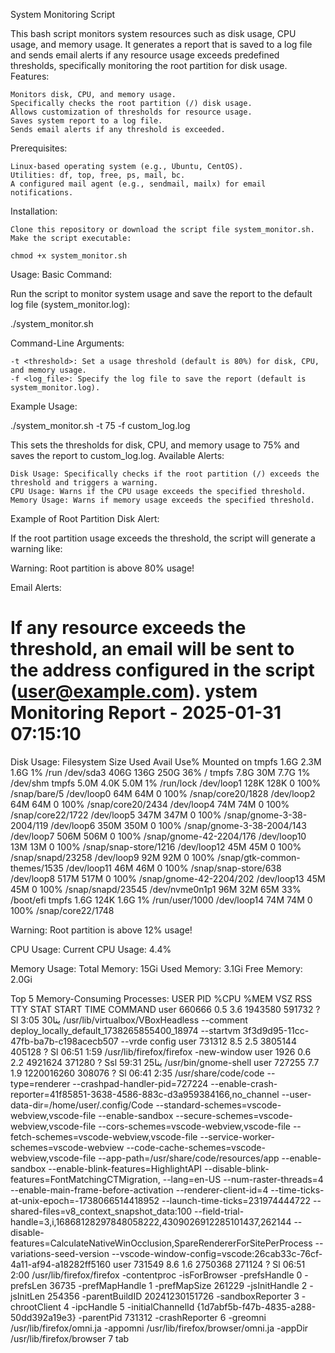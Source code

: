 System Monitoring Script

This bash script monitors system resources such as disk usage, CPU usage, and memory usage. It generates a report that is saved to a log file and sends email alerts if any resource usage exceeds predefined thresholds, specifically monitoring the root partition for disk usage.
Features:

    Monitors disk, CPU, and memory usage.
    Specifically checks the root partition (/) disk usage.
    Allows customization of thresholds for resource usage.
    Saves system report to a log file.
    Sends email alerts if any threshold is exceeded.

Prerequisites:

    Linux-based operating system (e.g., Ubuntu, CentOS).
    Utilities: df, top, free, ps, mail, bc.
    A configured mail agent (e.g., sendmail, mailx) for email notifications.

Installation:

    Clone this repository or download the script file system_monitor.sh.
    Make the script executable:

    chmod +x system_monitor.sh

Usage:
Basic Command:

Run the script to monitor system usage and save the report to the default log file (system_monitor.log):

./system_monitor.sh

Command-Line Arguments:

    -t <threshold>: Set a usage threshold (default is 80%) for disk, CPU, and memory usage.
    -f <log_file>: Specify the log file to save the report (default is system_monitor.log).

Example Usage:

./system_monitor.sh -t 75 -f custom_log.log

This sets the thresholds for disk, CPU, and memory usage to 75% and saves the report to custom_log.log.
Available Alerts:

    Disk Usage: Specifically checks if the root partition (/) exceeds the threshold and triggers a warning.
    CPU Usage: Warns if the CPU usage exceeds the specified threshold.
    Memory Usage: Warns if memory usage exceeds the specified threshold.

Example of Root Partition Disk Alert:

If the root partition usage exceeds the threshold, the script will generate a warning like:

Warning: Root partition is above 80% usage!

Email Alerts:

If any resource exceeds the threshold, an email will be sent to the address configured in the script (user@example.com).
ystem Monitoring Report - 2025-01-31 07:15:10
======================================
Disk Usage:
Filesystem      Size  Used Avail Use% Mounted on
tmpfs           1.6G  2.3M  1.6G   1% /run
/dev/sda3       406G  136G  250G  36% /
tmpfs           7.8G   30M  7.7G   1% /dev/shm
tmpfs           5.0M  4.0K  5.0M   1% /run/lock
/dev/loop1      128K  128K     0 100% /snap/bare/5
/dev/loop0       64M   64M     0 100% /snap/core20/1828
/dev/loop2       64M   64M     0 100% /snap/core20/2434
/dev/loop4       74M   74M     0 100% /snap/core22/1722
/dev/loop5      347M  347M     0 100% /snap/gnome-3-38-2004/119
/dev/loop6      350M  350M     0 100% /snap/gnome-3-38-2004/143
/dev/loop7      506M  506M     0 100% /snap/gnome-42-2204/176
/dev/loop10      13M   13M     0 100% /snap/snap-store/1216
/dev/loop12      45M   45M     0 100% /snap/snapd/23258
/dev/loop9       92M   92M     0 100% /snap/gtk-common-themes/1535
/dev/loop11      46M   46M     0 100% /snap/snap-store/638
/dev/loop8      517M  517M     0 100% /snap/gnome-42-2204/202
/dev/loop13      45M   45M     0 100% /snap/snapd/23545
/dev/nvme0n1p1   96M   32M   65M  33% /boot/efi
tmpfs           1.6G  124K  1.6G   1% /run/user/1000
/dev/loop14      74M   74M     0 100% /snap/core22/1748

Warning: Root partition is above 12% usage!

CPU Usage:
Current CPU Usage: 4.4%


Memory Usage:
Total Memory: 15Gi 
Used Memory: 3.1Gi 
Free Memory: 2.0Gi


Top 5 Memory-Consuming Processes:
USER         PID %CPU %MEM    VSZ   RSS TTY      STAT START   TIME COMMAND
user      660666  0.5  3.6 1943580 591732 ?      Sl   ينا30   3:05 /usr/lib/virtualbox/VBoxHeadless --comment deploy_locally_default_1738265855400_18974 --startvm 3f3d9d95-11cc-47fb-ba7b-c198acecb507 --vrde config
user      731312  8.5  2.5 3805144 405128 ?      Sl   06:51   1:59 /usr/lib/firefox/firefox -new-window
user        1926  0.6  2.2 4921624 371280 ?      Ssl  ينا25  59:31 /usr/bin/gnome-shell
user      727255  7.7  1.9 1220016260 308076 ?   Sl   06:41   2:35 /usr/share/code/code --type=renderer --crashpad-handler-pid=727224 --enable-crash-reporter=41f85851-3638-4586-883c-d3a959384166,no_channel --user-data-dir=/home/user/.config/Code --standard-schemes=vscode-webview,vscode-file --enable-sandbox --secure-schemes=vscode-webview,vscode-file --cors-schemes=vscode-webview,vscode-file --fetch-schemes=vscode-webview,vscode-file --service-worker-schemes=vscode-webview --code-cache-schemes=vscode-webview,vscode-file --app-path=/usr/share/code/resources/app --enable-sandbox --enable-blink-features=HighlightAPI --disable-blink-features=FontMatchingCTMigration, --lang=en-US --num-raster-threads=4 --enable-main-frame-before-activation --renderer-client-id=4 --time-ticks-at-unix-epoch=-1738066514418952 --launch-time-ticks=231974444722 --shared-files=v8_context_snapshot_data:100 --field-trial-handle=3,i,16868128297848058222,4309026912285101437,262144 --disable-features=CalculateNativeWinOcclusion,SpareRendererForSitePerProcess --variations-seed-version --vscode-window-config=vscode:26cab33c-76cf-4a11-af94-a18282ff5160
user      731549  8.6  1.6 2750368 271124 ?      Sl   06:51   2:00 /usr/lib/firefox/firefox -contentproc -isForBrowser -prefsHandle 0 -prefsLen 36735 -prefMapHandle 1 -prefMapSize 261229 -jsInitHandle 2 -jsInitLen 254356 -parentBuildID 20241230151726 -sandboxReporter 3 -chrootClient 4 -ipcHandle 5 -initialChannelId {1d7abf5b-f47b-4835-a288-50dd392a19e3} -parentPid 731312 -crashReporter 6 -greomni /usr/lib/firefox/omni.ja -appomni /usr/lib/firefox/browser/omni.ja -appDir /usr/lib/firefox/browser 7 tab

